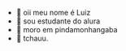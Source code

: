 - 👋 oii meu nome é Luiz
- 👀 sou estudante do alura
- 🌱 moro em pindamonhangaba
- 💞️ tchauu.


<!---
luiz362/luiz362 is a ✨ special ✨ repository because its `README.md` (this file) appears on your GitHub profile.
You can click the Preview link to take a look at your changes.
--->
